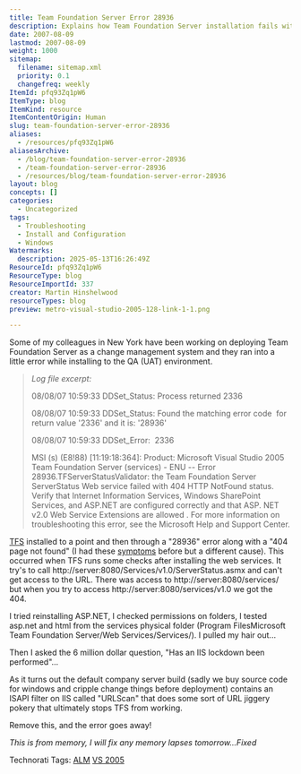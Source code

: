 ```yaml
---
title: Team Foundation Server Error 28936
description: Explains how Team Foundation Server installation fails with error 28936 due to IIS URLScan filter blocking web services, and how removing it resolves the issue.
date: 2007-08-09
lastmod: 2007-08-09
weight: 1000
sitemap:
  filename: sitemap.xml
  priority: 0.1
  changefreq: weekly
ItemId: pfq93Zq1pW6
ItemType: blog
ItemKind: resource
ItemContentOrigin: Human
slug: team-foundation-server-error-28936
aliases:
  - /resources/pfq93Zq1pW6
aliasesArchive:
  - /blog/team-foundation-server-error-28936
  - /team-foundation-server-error-28936
  - /resources/blog/team-foundation-server-error-28936
layout: blog
concepts: []
categories:
  - Uncategorized
tags:
  - Troubleshooting
  - Install and Configuration
  - Windows
Watermarks:
  description: 2025-05-13T16:26:49Z
ResourceId: pfq93Zq1pW6
ResourceType: blog
ResourceImportId: 337
creator: Martin Hinshelwood
resourceTypes: blog
preview: metro-visual-studio-2005-128-link-1-1.png

---
```

Some of my colleagues in New York have been working on deploying Team Foundation Server as a change management system and they ran into a little error while installing to the QA (UAT) environment.

> _Log file excerpt:_
>
> 08/08/07 10:59:33 DDSet_Status: Process returned 2336
>
> 08/08/07 10:59:33 DDSet_Status: Found the matching error code  for return value '2336' and it is: '28936'
>
> 08/08/07 10:59:33 DDSet_Error:  2336
>
> MSI (s) (E8!88) \[11:19:18:364\]: Product: Microsoft Visual Studio 2005 Team Foundation Server (services) - ENU -- Error 28936.TFServerStatusValidator: the Team Foundation Server ServerStatus Web service failed with 404 HTTP NotFound status. Verify that Internet Information Services, Windows SharePoint Services, and ASP.NET are configured correctly and that ASP. NET v2.0 Web Service Extensions are allowed . For more information on troubleshooting this error, see the Microsoft Help and Support Center.

[TFS](http://msdn2.microsoft.com/en-us/teamsystem/aa718934.aspx "Team Foundation Server") installed to a point and then through a "28936" error along with a "404 page not found" (I had these [symptoms](http://blog.hinshelwood.com/archive/2007/03/19/TFS_Gotcha_server_name.aspx "TFS Gotcha server name") before but a different cause). This occurred when TFS runs some checks after installing the web services. It try's to call http://server:8080/Services/v1.0/ServerStatus.asmx and can't get access to the URL. There was access to http://server:8080/services/ but when you try to access http://server:8080/services/v1.0 we got the 404.

I tried reinstalling ASP.NET, I checked permissions on folders, I tested asp.net and html from the services physical folder (Program FilesMicrosoft Team Foundation Server/Web Services/Services/). I pulled my hair out...

Then I asked the 6 million dollar question, "Has an IIS lockdown been performed"...

As it turns out the default company server build (sadly we buy source code for windows and cripple change things before deployment) contains an ISAPI filter on IIS called "URLScan" that does some sort of URL jiggery pokery that ultimately stops TFS from working.

Remove this, and the error goes away!

_This is from memory, I will fix any memory lapses tomorrow...Fixed_

Technorati Tags: [ALM](http://technorati.com/tags/ALM) [VS 2005](http://technorati.com/tags/VS+2005)

